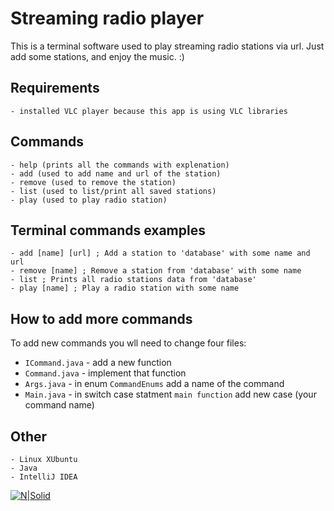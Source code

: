 # Streaming radio player

This is a terminal software used to play streaming radio stations via url. Just add some stations, and enjoy the music. :)

## Requirements
    - installed VLC player because this app is using VLC libraries
    
## Commands
    - help (prints all the commands with explenation)
    - add (used to add name and url of the station)
    - remove (used to remove the station)
    - list (used to list/print all saved stations)
    - play (used to play radio station)
    
## Terminal commands examples      
    - add [name] [url] ; Add a station to 'database' with some name and url
    - remove [name] ; Remove a station from 'database' with some name
	- list ; Prints all radio stations data from 'database'
	- play [name] ; Play a radio station with some name

## How to add more commands
To add new commands you wll need to change four files:
- ```ICommand.java``` - add a new function
- ```Command.java``` - implement that function
- ```Args.java``` - in enum ```CommandEnums``` add a name of the command
- ```Main.java``` - in switch case statment ```main function``` add new case (your command name)

## Other
	- Linux XUbuntu
	- Java
	- IntelliJ IDEA

[![N|Solid](http://www.blogworld.com/wp-content/uploads/2009/04/linkedin-logo.jpg)](https://rs.linkedin.com/in/nemanjapetrovic1994)

